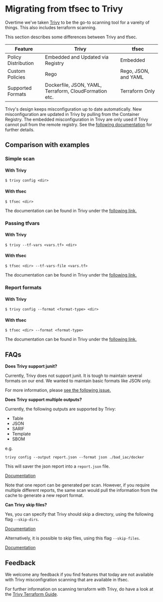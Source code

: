 # Migrating from tfsec to Trivy
Overtime we've taken [Trivy][trivy] to be the go-to scanning tool for a vareity of things. This also includes terraform scanning.

This section describes some differences between Trivy and tfsec.

| Feature              | Trivy                                                  | tfsec                |
|----------------------|--------------------------------------------------------|----------------------|
| Policy Distribution  | Embedded and Updated via Registry                      | Embedded             |
| Custom Policies      | Rego                                                   | Rego, JSON, and YAML |
| Supported Formats    | Dockerfile, JSON, YAML, Terraform, CloudFormation etc. | Terraform  Only      |


Trivy's design keeps misconfiguration up to date automatically. New misconfiguration are updated in Trivy by pulling from the Container Registry. The embedded misconfiguration in Trivy are only used if Trivy cannot pull from the remote registry. See the [following documentation](https://aquasecurity.github.io/trivy/v0.41/docs/scanner/misconfiguration/policy/builtin/#policy-distribution) for further details.

## Comparison with examples
### Simple scan
#### With Trivy
```shell
$ trivy config <dir>
```
#### With tfsec
```shell
$ tfsec <dir>
```

The documentation can be found in Trivy under the [following link.](https://aquasecurity.github.io/trivy/latest/docs/scanner/misconfiguration/)

### Passing tfvars
#### With Trivy
```shell
$ trivy --tf-vars <vars.tf> <dir>
```
#### With tfsec
```shell
$ tfsec <dir> --tf-vars-file <vars.tf>
```

The documentation can be found in Trivy under the [following link.](https://aquasecurity.github.io/trivy/v0.41/docs/scanner/misconfiguration/#terraform-value-overrides)

### Report formats
#### With Trivy
```shell
$ trivy config --format <format-type> <dir>
```

#### With tfsec
```shell
$ tfsec <dir> --format <format-type>
```

The documentation can be found in Trivy under the [following link.](https://aquasecurity.github.io/trivy/v0.41/docs/configuration/reporting/)

## FAQs

**Does Trivy support junit?**

Currently, Trivy does not support junit. It is tough to maintain several formats on our end. We wanted to maintain basic formats like JSON only.

For more information, please [see the following issue.](https://github.com/aquasecurity/trivy/issues/3753)

**Does Trivy support multiple outputs?**

Currently, the following outputs are supported by Trivy:

* Table
* JSON
* SARIF
* Template
* SBOM

e.g.
```
trivy config --output report.json --format json ./bad_iac/docker
```
This will saver the json report into a `report.json` file.

[Documentation](https://aquasecurity.github.io/trivy/v0.41/docs/configuration/reporting/)

Note that one report can be generated per scan. However, if you require multiple different reports, the same scan would pull the information from the cache to generate a new report format.

**Can Trivy skip files?**

Yes, you can specify that Trivy should skip a directory, using the following flag `--skip-dirs`.

[Documentation](https://aquasecurity.github.io/trivy/v0.41/docs/configuration/others/)

Alternatively, it is possible to skip files, using this flag `--skip-files`.

[Documentation](https://aquasecurity.github.io/trivy/v0.41/docs/configuration/others/#skip-files)

## Feedback

We welcome any feedback if you find features that today are not available with Trivy misconfigration scanning that are available in tfsec. 

For further information on scanning terraform with Trivy, do have a look at the [Trivy Terraform Guide](https://aquasecurity.github.io/trivy/latest/tutorials/terraform/scannig/).

[trivy]: https://github.com/aquasecurity/trivy
